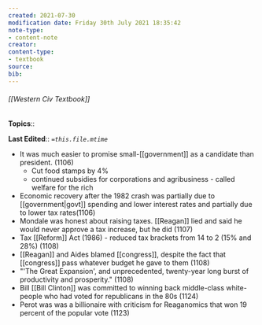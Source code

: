 ```yaml
---
created: 2021-07-30
modification date: Friday 30th July 2021 18:35:42
note-type: 
- content-note
creator:
content-type:
- textbook
source:
bib:
---
```


###### [[Western Civ Textbook]]

**Topics**::  

**Last Edited**:: *`=this.file.mtime`*

- It was much easier to promise small-[[government]] as a candidate than president. (1106)
  - Cut food stamps by 4%
  - continued subsidies for corporations and agribusiness - called welfare for the rich
- Economic recovery after the 1982 crash was partially due to [[government|govt]] spending and lower interest rates and partially due to lower tax rates(1106)
- Mondale was honest about raising taxes. [[Reagan]] lied and said he would never approve a tax increase, but he did (1107)
- Tax [[Reform]] Act (1986) - reduced tax brackets from 14 to 2 (15% and 28%) (1108)
- [[Reagan]] and Aides blamed [[congress]], despite the fact that [[congress]] pass whatever budget he gave to them (1108)
- "'The Great Expansion', and unprecedented, twenty-year long burst of productivity and prosperity." (1108)
- Bill [[Bill Clinton]] was committed to winning back middle-class white-people who had voted for republicans in the 80s (1124)
- Perot was was a billionaire with criticism for Reaganomics that won 19 percent of the popular vote (1123)


